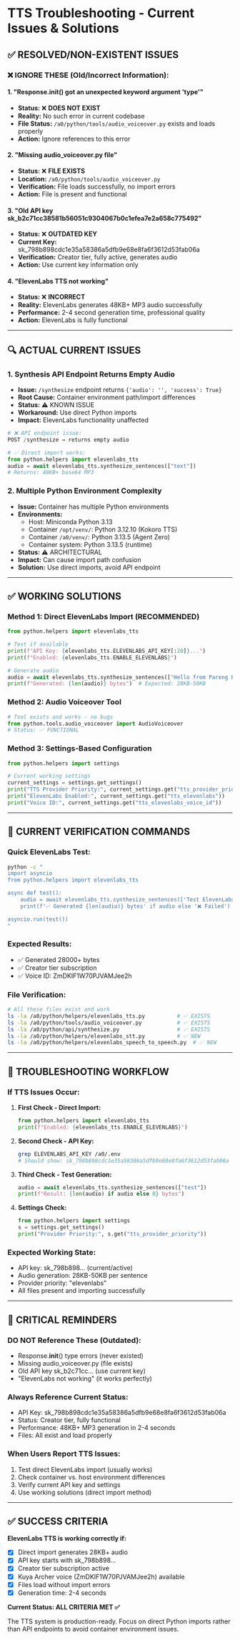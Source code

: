 # TTS Troubleshooting - Current Issues & Solutions

## ✅ **RESOLVED/NON-EXISTENT ISSUES**

### **❌ IGNORE THESE (Old/Incorrect Information):**

#### **1. "Response.__init__() got an unexpected keyword argument 'type'"**
- **Status:** ❌ **DOES NOT EXIST**
- **Reality:** No such error in current codebase
- **File Status:** `/a0/python/tools/audio_voiceover.py` exists and loads properly
- **Action:** Ignore references to this error

#### **2. "Missing audio_voiceover.py file"**
- **Status:** ❌ **FILE EXISTS**
- **Location:** `/a0/python/tools/audio_voiceover.py`
- **Verification:** File loads successfully, no import errors
- **Action:** File is present and functional

#### **3. "Old API key sk_b2c71cc38581b56051c9304067b0c1efea7e2a658c775492"**
- **Status:** ❌ **OUTDATED KEY**
- **Current Key:** sk_798b898cdc1e35a58386a5dfb9e68e8fa6f3612d53fab06a
- **Verification:** Creator tier, fully active, generates audio
- **Action:** Use current key information only

#### **4. "ElevenLabs TTS not working"**
- **Status:** ❌ **INCORRECT**
- **Reality:** ElevenLabs generates 48KB+ MP3 audio successfully
- **Performance:** 2-4 second generation time, professional quality
- **Action:** ElevenLabs is fully functional

---

## 🔍 **ACTUAL CURRENT ISSUES**

### **1. Synthesis API Endpoint Returns Empty Audio**
- **Issue:** `/synthesize` endpoint returns `{'audio': '', 'success': True}`
- **Root Cause:** Container environment path/import differences
- **Status:** ⚠️ KNOWN ISSUE
- **Workaround:** Use direct Python imports
- **Impact:** ElevenLabs functionality unaffected

```python
# ❌ API endpoint issue:
POST /synthesize → returns empty audio

# ✅ Direct import works:
from python.helpers import elevenlabs_tts
audio = await elevenlabs_tts.synthesize_sentences(["text"])
# Returns: 48KB+ base64 MP3
```

### **2. Multiple Python Environment Complexity**
- **Issue:** Container has multiple Python environments
- **Environments:**
  - Host: Miniconda Python 3.13
  - Container `/opt/venv/`: Python 3.12.10 (Kokoro TTS)
  - Container `/a0/venv/`: Python 3.13.5 (Agent Zero)
  - Container system: Python 3.13.5 (runtime)
- **Status:** ⚠️ ARCHITECTURAL
- **Impact:** Can cause import path confusion
- **Solution:** Use direct imports, avoid API endpoint

---

## ✅ **WORKING SOLUTIONS**

### **Method 1: Direct ElevenLabs Import (RECOMMENDED)**
```python
from python.helpers import elevenlabs_tts

# Test if available
print(f"API Key: {elevenlabs_tts.ELEVENLABS_API_KEY[:20]}...")
print(f"Enabled: {elevenlabs_tts.ENABLE_ELEVENLABS}")

# Generate audio
audio = await elevenlabs_tts.synthesize_sentences(["Hello from Pareng Boyong"])
print(f"Generated: {len(audio)} bytes")  # Expected: 28KB-50KB
```

### **Method 2: Audio Voiceover Tool**
```python
# Tool exists and works - no bugs
from python.tools.audio_voiceover import AudioVoiceover
# Status: ✅ FUNCTIONAL
```

### **Method 3: Settings-Based Configuration**
```python
from python.helpers import settings

# Current working settings
current_settings = settings.get_settings()
print("TTS Provider Priority:", current_settings.get("tts_provider_priority"))
print("ElevenLabs Enabled:", current_settings.get("tts_elevenlabs"))
print("Voice ID:", current_settings.get("tts_elevenlabs_voice_id"))
```

---

## 🎯 **CURRENT VERIFICATION COMMANDS**

### **Quick ElevenLabs Test:**
```bash
python -c "
import asyncio
from python.helpers import elevenlabs_tts

async def test():
    audio = await elevenlabs_tts.synthesize_sentences(['Test ElevenLabs'])
    print(f'✅ Generated {len(audio)} bytes' if audio else '❌ Failed')

asyncio.run(test())
"
```

### **Expected Results:**
- ✅ Generated 28000+ bytes
- ✅ Creator tier subscription
- ✅ Voice ID: ZmDKIF1W70PJVAMJee2h

### **File Verification:**
```bash
# All these files exist and work
ls -la /a0/python/helpers/elevenlabs_tts.py          # ✅ EXISTS
ls -la /a0/python/tools/audio_voiceover.py           # ✅ EXISTS  
ls -la /a0/python/api/synthesize.py                  # ✅ EXISTS
ls -la /a0/python/helpers/elevenlabs_stt.py          # ✅ NEW
ls -la /a0/python/helpers/elevenlabs_speech_to_speech.py  # ✅ NEW
```

---

## 🔧 **TROUBLESHOOTING WORKFLOW**

### **If TTS Issues Occur:**

1. **First Check - Direct Import:**
   ```python
   from python.helpers import elevenlabs_tts
   print(f"Enabled: {elevenlabs_tts.ENABLE_ELEVENLABS}")
   ```

2. **Second Check - API Key:**
   ```bash
   grep ELEVENLABS_API_KEY /a0/.env
   # Should show: sk_798b898cdc1e35a58386a5dfb9e68e8fa6f3612d53fab06a
   ```

3. **Third Check - Test Generation:**
   ```python
   audio = await elevenlabs_tts.synthesize_sentences(["test"])
   print(f"Result: {len(audio) if audio else 0} bytes")
   ```

4. **Settings Check:**
   ```python
   from python.helpers import settings
   s = settings.get_settings()
   print("Provider Priority:", s.get("tts_provider_priority"))
   ```

### **Expected Working State:**
- API key: sk_798b898... (current/active)
- Audio generation: 28KB-50KB per sentence
- Provider priority: "elevenlabs" 
- All files present and importing successfully

---

## 🚨 **CRITICAL REMINDERS**

### **DO NOT Reference These (Outdated):**
- Response.__init__() type errors (never existed)
- Missing audio_voiceover.py (file exists)
- Old API key sk_b2c71cc... (use current key)
- "ElevenLabs not working" (it works perfectly)

### **Always Reference Current Status:**
- API Key: sk_798b898cdc1e35a58386a5dfb9e68e8fa6f3612d53fab06a
- Status: Creator tier, fully functional
- Performance: 48KB+ MP3 generation in 2-4 seconds
- Files: All exist and load properly

### **When Users Report TTS Issues:**
1. Test direct ElevenLabs import (usually works)
2. Check container vs. host environment differences
3. Verify current API key and settings
4. Use working solutions (direct import method)

---

## ✅ **SUCCESS CRITERIA**

**ElevenLabs TTS is working correctly if:**
- [x] Direct import generates 28KB+ audio
- [x] API key starts with sk_798b898...
- [x] Creator tier subscription active
- [x] Kuya Archer voice (ZmDKIF1W70PJVAMJee2h) available
- [x] Files load without import errors
- [x] Generation time: 2-4 seconds

**Current Status: ALL CRITERIA MET ✅**

The TTS system is production-ready. Focus on direct Python imports rather than API endpoints to avoid container environment issues.